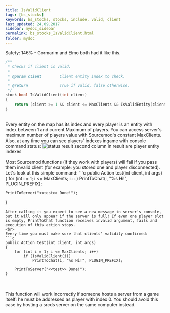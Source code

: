 ```yaml
---
title: IsValidClient
tags: [bs_stocks]
keywords: bs_stocks, stocks, include, valid, client
last_updated: 24.09.2017
sidebar: mydoc_sidebar
permalink: bs_stocks_IsValidClient.html
folder: mydoc
---
```


Safety: 146% - Gormarim and Elmo both had it like this.

```c
/**
 * Checks if client is valid.
 *
 * @param client		Client entity index to check.
 *
 * @return				True if valid, false otherwise. 
 */
stock bool IsValidClient(int client)
{
	return (client >= 1 && client <= MaxClients && IsValidEntity(client) && IsClientInGame(client));
}
```

<br>
Every entity on the map has its index and every player is an entity with index between 1 and current Maximum of players. You can access server's maximum number of players value with Sourcemod's constant MaxClients. Also, at any time you can see players' indexes ingame with console command status:
<img class="img-responsive img-full" src="{{ site.baseurl }}/images/isvalidclient_indexes.png" alt="status result">
second column in result are player entity indexes
<br><br>
Most Sourcemod functions (if they work with players) will fail if you pass them invalid client (for example: you stored one and player disconnected). 
Let's look at this simple command:
```c
public Action test(int client, int args)
{
	for (int i = 1; i <= MaxClients; i++)
		PrintToChat(i, "%s Hi!", PLUGIN_PREFIX);
	
	PrintToServer("<<test>> Done!");
}
```
After calling it you expect to see a new message in server's console, but it will only appear if the server is full! If even one player slot is empty, PrintToChat function receives invalid argument, fails and execution of this action stops.
<br>
Every time you must make sure that clients' validity confirmed:
```c
public Action test(int client, int args)
{
	for (int i = 1; i <= MaxClients; i++)
		if (IsValidClient(i))
			PrintToChat(i, "%s Hi!", PLUGIN_PREFIX);
	
	PrintToServer("<<test>> Done!");
}
```
<br><br>
This function will work incorrectly if someone hosts a server from a game itself: he must be addressed as player with index 0. You should avoid this case by hosting a srcds server on the same computer instead.